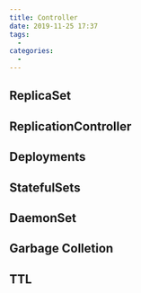 ```yaml
---
title: Controller
date: 2019-11-25 17:37
tags: 
  - 
categories: 
  - 
---
```

## ReplicaSet
## ReplicationController
## Deployments
## StatefulSets
## DaemonSet
## Garbage Colletion
## TTL